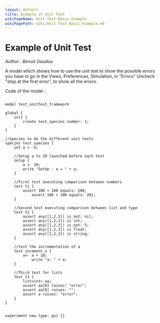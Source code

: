 ```yaml
---
layout: default
title: Example of Unit Test
wikiPageName: Unit-Test-Basic-Example
wikiPagePath: wiki/Unit-Test-Basic-Example.md
---
```


[//]: # (keyword|operator_any)
[//]: # (keyword|operator_is)
[//]: # (keyword|statement_setup)
[//]: # (keyword|statement_test)
[//]: # (keyword|statement_assert)
[//]: # (keyword|concept_test)
# Example of Unit Test


_Author : Benoit Gaudou_

A model which shows how to use the unit test to show the possible errors you have to go in the Views, Preferences, Simulation, in "Errors" Uncheck "stop at the first error", to show all the errors.


Code of the model : 

```

model test_unitTest_framework

global {
	init {
		create test_species number: 1;
	}
}

//Species to do the different unit tests
species test_species {
	int a <- 0;
	
	//Setup a to 10 launched before each test
	setup {
		a <- 10;
		write "SetUp : a = " + a;
	}

	//First test executing comparison between numbers
	test t1 {
     	assert 100 + 100 equals: 200;
    		assert 100 + 100 equals: 201;
	}
	
	//Second test executing comparison between list and type
	test t2 {
    	assert any([1,2,3]) is_not: nil;
    	assert any([1,2,3]) is int;
    	assert any([1,2,3]) is_not: 5;
    	assert any([1,2,3]) is float;
    	assert any([1,2,3]) is string;
	}

	//test the incrementation of a
	test incement_a {
   		a<- a + 10;
    		write "a: " + a;
	}
	
	//Third test for lists
	test t3 {
 		list<int> aa;
	 	assert aa[0] raises: "error";
	 	assert aa[0] raises: "";
	 	assert a raises: "error";
	}
}


experiment new type: gui {}
```
